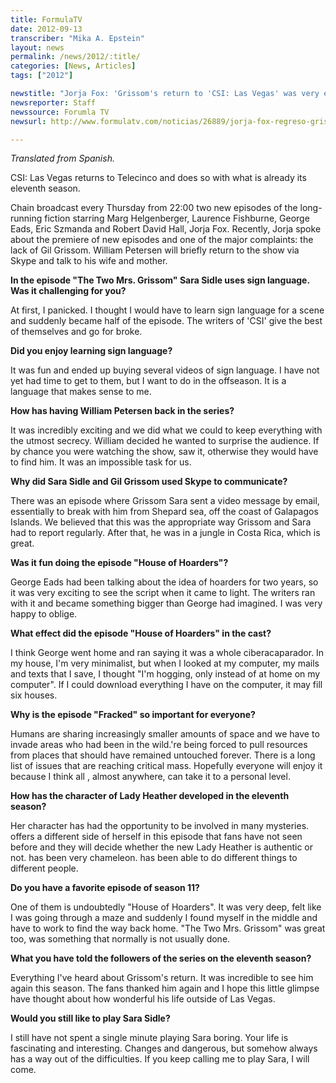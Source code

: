 ```yaml
---
title: FormulaTV
date: 2012-09-13
transcriber: "Mika A. Epstein"
layout: news
permalink: /news/2012/:title/
categories: [News, Articles]
tags: ["2012"]

newstitle: "Jorja Fox: 'Grissom's return to 'CSI: Las Vegas' was very exciting'"
newsreporter: Staff
newssource: Forumla TV
newsurl: http://www.formulatv.com/noticias/26889/jorja-fox-regreso-grissom-csi-las-vegas-muy-excitante/

---
```


*Translated from Spanish.*

CSI: Las Vegas returns to Telecinco and does so with what is already its eleventh season.

Chain broadcast every Thursday from 22:00 two new episodes of the long-running fiction starring Marg Helgenberger, Laurence Fishburne, George Eads, Eric Szmanda and Robert David Hall, Jorja Fox. Recently, Jorja spoke about the premiere of new episodes and one of the major complaints: the lack of Gil Grissom. William Petersen will briefly return to the show via Skype and talk to his wife and mother.

**In the episode "The Two Mrs. Grissom" Sara Sidle uses sign language. Was it challenging for you?**

At first, I panicked. I thought I would have to learn sign language for a scene and suddenly became half of the episode. The writers of 'CSI' give the best of themselves and go for broke.

**Did you enjoy learning sign language?**

It was fun and ended up buying several videos of sign language. I have not yet had time to get to them, but I want to do in the offseason. It is a language that makes sense to me.

**How has having William Petersen back in the series?**

It was incredibly exciting and we did what we could to keep everything with the utmost secrecy. William decided he wanted to surprise the audience. If by chance you were watching the show, saw it, otherwise they would have to find him. It was an impossible task for us.

**Why did Sara Sidle and Gil Grissom used Skype to communicate?**

There was an episode where Grissom Sara sent a video message by email, essentially to break with him from Shepard sea, off the coast of Galapagos Islands. We believed that this was the appropriate way Grissom and Sara had to report regularly. After that, he was in a jungle in Costa Rica, which is great.

**Was it fun doing the episode "House of Hoarders"?**

George Eads had been talking about the idea of hoarders for two years, so it was very exciting to see the script when it came to light. The writers ran with it and became something bigger than George had imagined. I was very happy to oblige.

**What effect did the episode "House of Hoarders" in the cast?**

I think George went home and ran saying it was a whole ciberacaparador. In my house, I'm very minimalist, but when I looked at my computer, my mails and texts that I save, I thought "I'm hogging, only instead of at home on my computer". If I could download everything I have on the computer, it may fill six houses.

**Why is the episode "Fracked" so important for everyone?**

Humans are sharing increasingly smaller amounts of space and we have to invade areas who had been in the wild.'re being forced to pull resources from places that should have remained untouched forever. There is a long list of issues that are reaching critical mass. Hopefully everyone will enjoy it because I think all , almost anywhere, can take it to a personal level.

**How has the character of Lady Heather developed in the eleventh season?**

Her character has had the opportunity to be involved in many mysteries. offers a different side of herself in this episode that fans have not seen before and they will decide whether the new Lady Heather is authentic or not. has been very chameleon. has been able to do different things to different people.

**Do you have a favorite episode of season 11?**

One of them is undoubtedly "House of Hoarders". It was very deep, felt like I was going through a maze and suddenly I found myself in the middle and have to work to find the way back home. "The Two Mrs. Grissom" was great too, was something that normally is not usually done.

**What you have told the followers of the series on the eleventh season?**

Everything I've heard about Grissom's return. It was incredible to see him again this season. The fans thanked him again and I hope this little glimpse have thought about how wonderful his life outside of Las Vegas.

**Would you still like to play Sara Sidle?**

I still have not spent a single minute playing Sara boring. Your life is fascinating and interesting. Changes and dangerous, but somehow always has a way out of the difficulties. If you keep calling me to play Sara, I will come.
